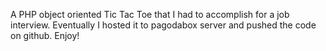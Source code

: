 A PHP object oriented Tic Tac Toe that I had to accomplish for a job interview. Eventually I hosted it to pagodabox server and pushed the code on github.
Enjoy!  
